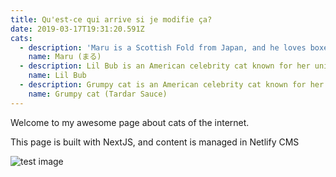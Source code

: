 ```yaml
---
title: Qu'est-ce qui arrive si je modifie ça?
date: 2019-03-17T19:31:20.591Z
cats:
  - description: 'Maru is a Scottish Fold from Japan, and he loves boxes.'
    name: Maru (まる)
  - description: Lil Bub is an American celebrity cat known for her unique appearance.
    name: Lil Bub
  - description: Grumpy cat is an American celebrity cat known for her grumpy appearance.
    name: Grumpy cat (Tardar Sauce)
---
```

Welcome to my awesome page about cats of the internet.

This page is built with NextJS, and content is managed in Netlify CMS

![](https://res.cloudinary.com/sgrvl/image/upload/c_scale,w_224/v1600454375/IMG_0583_ztf4kl.jpg "test image")
